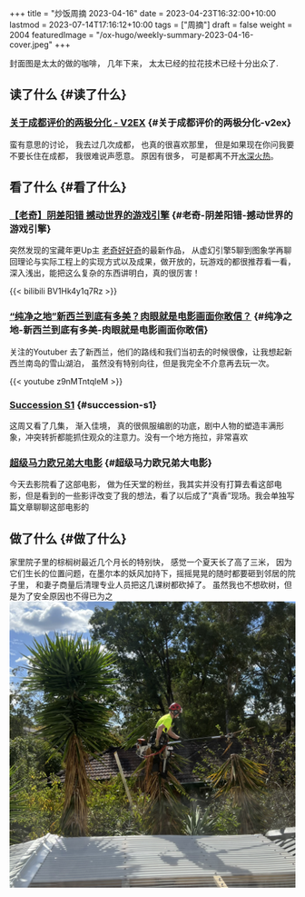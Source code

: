 +++
title = "炒饭周摘 2023-04-16"
date = 2023-04-23T16:32:00+10:00
lastmod = 2023-07-14T17:16:12+10:00
tags = ["周摘"]
draft = false
weight = 2004
featuredImage = "/ox-hugo/weekly-summary-2023-04-16-cover.jpeg"
+++

封面图是太太的做的咖啡， 几年下来， 太太已经的拉花技术已经十分出众了.

<!--more-->


## 读了什么 {#读了什么}


### [关于成都评价的两极分化 - V2EX](https://www.v2ex.com/t/933992) {#关于成都评价的两极分化-v2ex}

蛮有意思的讨论， 我去过几次成都， 也真的很喜欢那里， 但是如果现在你问我要不要长住在成都， 我很难说声愿意。 原因有很多， 可是都离不开[水深火热](https://www.v2ex.com/go/flamewar)。


## 看了什么 {#看了什么}


### [【老奇】阴差阳错 撼动世界的游戏引擎](https://www.bilibili.com/video/BV1Hk4y1q7Rz/?vd_source=af60240413ae7e82f58d7b215a767825) {#老奇-阴差阳错-撼动世界的游戏引擎}

突然发现的宝藏年更Up主 [老奇好好奇](https://space.bilibili.com/35894872)的最新作品， 从虚幻引擎5聊到图象学再聊回理论与实际工程上的实现方式以及成果，做开放的，玩游戏的都很推荐看一看，深入浅出，能把这么复杂的东西讲明白，真的很厉害！

{{< bilibili BV1Hk4y1q7Rz >}}


### [“纯净之地”新西兰到底有多美？肉眼就是电影画面你敢信？](https://www.youtube.com/watch?v=z9nMTntqleM) {#纯净之地-新西兰到底有多美-肉眼就是电影画面你敢信}

关注的Youtuber 去了新西兰，他们的路线和我们当初去的时候很像，让我想起新西兰南岛的雪山湖泊， 虽然没有特别向往，但是我完全不介意再去玩一次。

{{< youtube z9nMTntqleM >}}


### [Succession S1](https://www.imdb.com/title/tt7660850/episodes?season=1) {#succession-s1}

这周又看了几集， 渐入佳境， 真的很佩服编剧的功底，剧中人物的塑造丰满形象，冲突转折都能抓住观众的注意力。没有一个地方拖拉，非常喜欢


### [超级马力欧兄弟大电影](https://www.imdb.com/title/tt6718170/) {#超级马力欧兄弟大电影}

今天去影院看了这部电影， 做为任天堂的粉丝，我其实并没有打算去看这部电影，但是看到的一些影评改变了我的想法，看了以后成了“真香”现场。我会单独写篇文章聊聊这部电影的


## 做了什么 {#做了什么}

家里院子里的棕榈树最近几个月长的特别快， 感觉一个夏天长了高了三米， 因为它们生长的位置问题，在墨尔本的妖风加持下，摇摇晃晃的随时都要砸到邻居的院子里， 和妻子商量后清理专业人员把这几课树都砍掉了。 虽然我也不想砍树，但是为了安全原因也不得已为之
![](/ox-hugo/weekly-summary-2023-04-16-001.jpeg)
